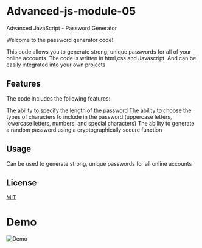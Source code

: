 # Advanced-js-module-05
Advanced JavaScript - Password Generator 

Welcome to the password generator code!

This code allows you to generate strong, unique passwords for all of your online accounts. The code is written in html,css and Javascript. And can be easily integrated into your own projects.

## Features

The code includes the following features:

The ability to specify the length of the password
The ability to choose the types of characters to include in the password (uppercase letters, lowercase letters, numbers, and special characters)
The ability to generate a random password using a cryptographically secure function

## Usage

Can be used to generate strong, unique passwords for all online accounts

## License

[MIT](https://choosealicense.com/licenses/mit/)

# Demo
![Demo](/BOOTCAMP/Advanced-js-module-05/assets/05-javascript-challenge-demo.png "Password demo")
